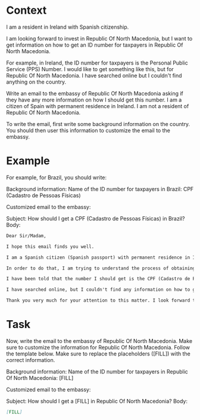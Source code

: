 # Context
I am a resident in Ireland with Spanish citizenship.

I am looking forward to invest in Republic Of North Macedonia, but I want to get information on how to get an ID number for taxpayers in Republic Of North Macedonia.

For example, in Ireland, the ID number for taxpayers is the Personal Public Service (PPS) Number. I would like to get something like this, but for Republic Of North Macedonia. I have searched online but I couldn't find anything on the country.

Write an email to the embassy of Republic Of North Macedonia asking if they have any more information on how I should get this number. I am a citizen of Spain with permanent residence in Ireland. I am not a resident of Republic Of North Macedonia.

To write the email, first write some background information on the country. You should then user this information to customize the email to the embassy.

# Example
For example, for Brazil, you should write:

Background information:
Name of the ID number for taxpayers in Brazil: CPF (Cadastro de Pessoas Físicas)

Customized email to the embassy:

Subject: How should I get a CPF (Cadastro de Pessoas Físicas) in Brazil?
Body:
```md
Dear Sir/Madam,

I hope this email finds you well.

I am a Spanish citizen (Spanish passport) with permanent residence in Ireland. I am looking forward to investing in Brazil, as a foreign investor (no residence in Brazil).

In order to do that, I am trying to understand the process of obtaining the number that identifies taxpayers in Brazil, to be able to declare the relevant information to the tax authorities.

I have been told that the number I should get is the CPF (Cadastro de Pessoas Físicas). Feel free to correct me if I am wrong.

I have searched online, but I couldn't find any information on how to get a CPF from abroad. This is why I am reaching out to you for guidance. If you could provide me with information on the process or direct me to the relevant authorities, I would greatly appreciate it.

Thank you very much for your attention to this matter. I look forward to your response and any help you can provide.
```

# Task
Now, write the email to the embassy of Republic Of North Macedonia. Make sure to customize the information for Republic Of North Macedonia. Follow the template below. Make sure to replace the placeholders ([FILL]) with the correct information.

Background information:
Name of the ID number for taxpayers in Republic Of North Macedonia: [FILL]

Customized email to the embassy:

Subject: How should I get a [FILL] in Republic Of North Macedonia?
Body:
```md
[FILL]
```
